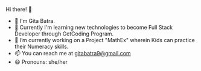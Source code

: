 Hi there! 👋

- 👋 I'm Gita Batra.
- 🌱 Currently I'm learning new technologies to become Full Stack Developer through GetCoding Program.
- 🔭 I’m currently working on a Project "MathEx" wherein Kids can practice their Numeracy skills.
- 📫 You can reach me at gitabatra9@gmail.com
- 😄 Pronouns: she/her
